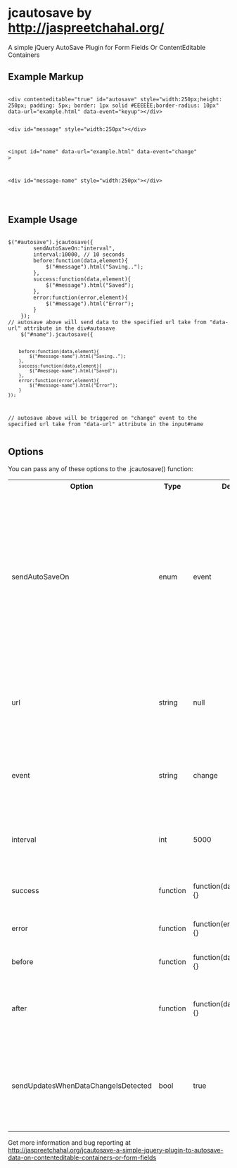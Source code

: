 jcautosave by http://jaspreetchahal.org/
==========

A simple jQuery AutoSave Plugin for Form Fields Or ContentEditable Containers

<h2>Example Markup</h2>
<pre><code>
&lt;div contenteditable="true" id="autosave" style="width:250px;height: 250px; padding: 5px; border: 1px solid #EEEEEE;border-radius: 10px" data-url="example.html" data-event="keyup">&lt;/div>

&lt;div id="message" style="width:250px">&lt;/div>

&lt;input id="name"  data-url="example.html" data-event="change" >

&lt;div id="message-name" style="width:250px">&lt;/div>

</code></pre>

<h2>Example Usage</h2>
<pre><code>
$("#autosave").jcautosave({
        sendAutoSaveOn:"interval",
        interval:10000, // 10 seconds
        before:function(data,element){
            $("#message").html("Saving..");
        },
        success:function(data,element){
            $("#message").html("Saved");
        },
        error:function(error,element){
            $("#message").html("Error");
        }
    });
// autosave above will send data to the specified url take from "data-url" attribute in the div#autosave
    $("#name").jcautosave({

        before:function(data,element){
            $("#message-name").html("Saving..");
        },
        success:function(data,element){
            $("#message-name").html("Saved");
        },
        error:function(error,element){
            $("#message-name").html("Error");
        }
    });
// autosave above will be triggered on "change" event to the specified url take from "data-url" attribute in the input#name	
</code></pre>


<h2>Options</h2>

<p>You can pass any of these options to the .jcautosave() function:</p>

<table>
<tbody><tr>
<th>Option</th>
      <th>Type</th>
      <th>Default</th>
      <th>Description</th>
    </tr>
  <tr>
    <td>sendAutoSaveOn</td>
    <td>enum</td>
    <td>event</td>
    <td><strong><em>event || interval</em></strong><br />
      based on this setting you must also supply a value for <strong>event || interval</strong> property, In case the value is set to <em><strong>interval </strong></em>A post if made every <strong>interval</strong> milliseconds else it is fired on an event.</td>
  </tr>
  <tr>
<td> url</td>
      <td>string</td>
      <td>null</td>
      <td>Url use to post ajax data. You can also use data-url in the input/div tag itself to sepecify the target URL.</td>
    </tr>
<tr>
<td>event</td>
      <td>string</td>
      <td>change</td>
      <td>Event that causes the plugin to send data to your url. See <a href="http://api.jquery.com/on/">jQuery.bind</a> for options.</td>
    </tr>
<tr>
<td>interval</td>
      <td>int</td>
      <td>5000</td>
      <td>This specify the interval just in case selected auto save mechanism is <strong>interval</strong></td>
    </tr>
<tr>
<td>success</td>
      <td>function</td>
      <td>function(data,$jqueryEl){}</td>
      <td>Once Ajax call is successfully completed</td>
    </tr>
<tr>
<td>error</td>
      <td>function</td>
      <td>function(error,$jqueryEl){}</td>
      <td>Callback function in case there is an error</td>
    </tr>
<tr>
<td>before</td>
      <td>function</td>
      <td>function(data,$jqueryEl){}</td>
      <td>Callback function on &quot;beforeSend&quot;</td>
    </tr>
<tr>
  <td>after</td>
  <td>function</td>
  <td>function(data,$jqueryEl){}</td>
  <td>Callback function to cleanup anything and is triggered after success/error</td>
</tr>
<tr>
  <td>sendUpdatesWhenDataChangeIsDetected</td>
  <td>bool</td>
  <td>true</td>
  <td>This settings tries to check if there is any data change only then send the ajax post else any of ajax related logic will not fire</td>
</tr>
</tbody>
</table>

Get more information and bug reporting at http://jaspreetchahal.org/jcautosave-a-simple-jquery-plugin-to-autosave-data-on-contenteditable-containers-or-form-fields